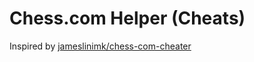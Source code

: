 # Chess.com Helper (Cheats)

Inspired by [jameslinimk/chess-com-cheater](https://github.com/jameslinimk/chess-com-cheater)
